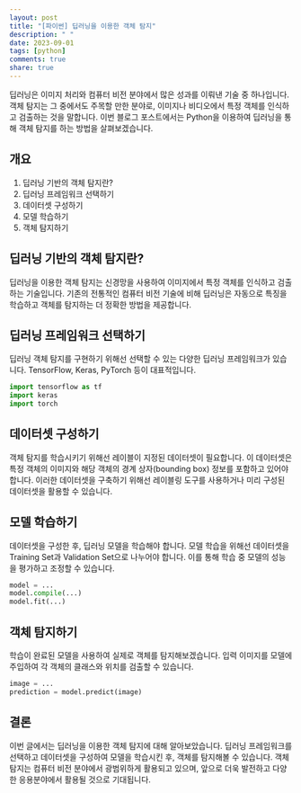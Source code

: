 ```yaml
---
layout: post
title: "[파이썬] 딥러닝을 이용한 객체 탐지"
description: " "
date: 2023-09-01
tags: [python]
comments: true
share: true
---
```


딥러닝은 이미지 처리와 컴퓨터 비전 분야에서 많은 성과를 이뤄낸 기술 중 하나입니다. 객체 탐지는 그 중에서도 주목할 만한 분야로, 이미지나 비디오에서 특정 객체를 인식하고 검출하는 것을 말합니다. 이번 블로그 포스트에서는 Python을 이용하여 딥러닝을 통해 객체 탐지를 하는 방법을 살펴보겠습니다.

## 개요

1. 딥러닝 기반의 객체 탐지란?
2. 딥러닝 프레임워크 선택하기
3. 데이터셋 구성하기
4. 모델 학습하기
5. 객체 탐지하기

## 딥러닝 기반의 객체 탐지란?

딥러닝을 이용한 객체 탐지는 신경망을 사용하여 이미지에서 특정 객체를 인식하고 검출하는 기술입니다. 기존의 전통적인 컴퓨터 비전 기술에 비해 딥러닝은 자동으로 특징을 학습하고 객체를 탐지하는 더 정확한 방법을 제공합니다.

## 딥러닝 프레임워크 선택하기

딥러닝 객체 탐지를 구현하기 위해선 선택할 수 있는 다양한 딥러닝 프레임워크가 있습니다. TensorFlow, Keras, PyTorch 등이 대표적입니다. 

```python
import tensorflow as tf
import keras
import torch
```

## 데이터셋 구성하기

객체 탐지를 학습시키기 위해선 레이블이 지정된 데이터셋이 필요합니다. 이 데이터셋은 특정 객체의 이미지와 해당 객체의 경계 상자(bounding box) 정보를 포함하고 있어야 합니다. 이러한 데이터셋을 구축하기 위해선 레이블링 도구를 사용하거나 미리 구성된 데이터셋을 활용할 수 있습니다.

## 모델 학습하기

데이터셋을 구성한 후, 딥러닝 모델을 학습해야 합니다. 모델 학습을 위해선 데이터셋을 Training Set과 Validation Set으로 나누어야 합니다. 이를 통해 학습 중 모델의 성능을 평가하고 조정할 수 있습니다.

```python
model = ...
model.compile(...)
model.fit(...)
```

## 객체 탐지하기

학습이 완료된 모델을 사용하여 실제로 객체를 탐지해보겠습니다. 입력 이미지를 모델에 주입하여 각 객체의 클래스와 위치를 검출할 수 있습니다.

```python
image = ...
prediction = model.predict(image)
```

## 결론

이번 글에서는 딥러닝을 이용한 객체 탐지에 대해 알아보았습니다. 딥러닝 프레임워크를 선택하고 데이터셋을 구성하여 모델을 학습시킨 후, 객체를 탐지해볼 수 있습니다. 객체 탐지는 컴퓨터 비전 분야에서 광범위하게 활용되고 있으며, 앞으로 더욱 발전하고 다양한 응용분야에서 활용될 것으로 기대됩니다.